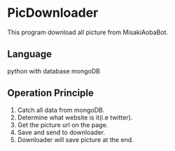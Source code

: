 # PicDownloader
This program download all picture from MisakiAobaBot.

## Language
python with database mongoDB

## Operation Principle
1. Catch all data from mongoDB.
2. Determine what website is it(i.e twitter).
3. Get the picture url on the page.
4. Save and send to downloader.
5. Downloader will save picture at the end.
